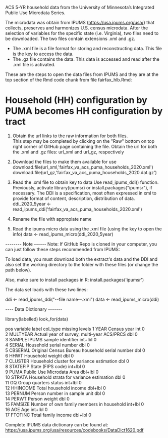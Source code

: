 
ACS 5-YR household data from the University of Minnesota’s Integrated Public Use Microdata Series.

The microdata was obtain from IPUMS (https://usa.ipums.org/usa/) that collects, preserves and harmonizes U.S. census microdata. 
After the selection of variables for the specific state (i.e. Virginia), two files need to be downloaded. 
The two files contain extensions .xml and .gz.  
- The .xml file is a file format for storing and reconstructing data. This file is the key to access the data.
- The .gz file contains the data.  This data is accessed and read after the .xml file is activated.

These are the steps to open the data files from IPUMS and they are at the top section of the Rmd code chunk from file fairfax_hlb.Rmd:
# Household (HH) configuration by PUMA becomes HH configuration by tract

1. Obtain the url links to the raw information for both files.  
This step may be completed by clicking on the "Raw" bottom on top right corner of GitHub page containing the file. 
Obtain the url for both the .xml and .gz files: url_xml and url_gz, respectively

2. Download the files to make them available for use
download.file(url_xml,'fairfax_va_acs_puma_households_2020.xml')
download.file(url_gz,'fairfax_va_acs_puma_households_2020.dat.gz')

3. Read the .xml file to obtain key to data
Use read_ipums_ddi() function. Previously, activate library(ipumsr) or install.packages("ipumsr"), if necessary. 
The DDI is a specification, most often expressed in xml to provide format of content, description, distribution of data. 
ddi_2020_5year <- read_ipums_ddi('fairfax_va_acs_puma_households_2020.xml')

4. Rename the file with appropiate name

5. Read the ipums micro data using the .xml file (using the key to open the info)
data <- read_ipums_micro(ddi_2020_5year)


-------- Note ------
Note: If GitHub Repo is cloned in your computer, you can just follow these steps recommended from IPUMS:

To load data, you must download both the extract's data and the DDI
and also set the working directory to the folder with these files (or change the path below).

Also, make sure to install packages in R: install.packages('ipumsr')

The data set loads with these two lines:

ddi <- read_ipums_ddi("--file name--.xml")
data <- read_ipums_micro(ddi)


---- Data Dictionary  -------

library(labelled)
look_for(data)

pos variable label                                          col_type missing levels
  1  YEAR     Census year                                    int      0             
  2  MULTYEAR Actual year of survey, multi-year ACS/PRCS     dbl      0             
  3  SAMPLE   IPUMS sample identifier                        int+lbl  0             
  4  SERIAL   Household serial number                        dbl      0             
  5  CBSERIAL Original Census Bureau household serial number dbl      0             
  6  HHWT     Household weight                               dbl      0             
  7  CLUSTER  Household cluster for variance estimation      dbl      0             
  8  STATEFIP State (FIPS code)                              int+lbl  0             
  9  PUMA     Public Use Microdata Area                      dbl+lbl  0             
 10  STRATA   Household strata for variance estimation       dbl      0             
 11  GQ       Group quarters status                          int+lbl  0             
 12  HHINCOME Total household income                         dbl+lbl  0             
 13  PERNUM   Person number in sample unit                   dbl      0             
 14  PERWT    Person weight                                  dbl      0             
 15  FAMSIZE  Number of own family members in household      int+lbl  0             
 16  AGE      Age                                            int+lbl  0             
 17  FTOTINC  Total family income                            dbl+lbl  0             

Complete IPUMS data dictionary can be found at: https://usa.ipums.org/usa/resources/codebooks/DataDict1620.pdf 
